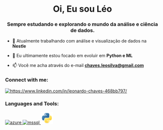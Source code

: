 <h1 align="center">Oi, Eu sou Léo</h1>
<h3 align="center">Sempre estudando e explorando o mundo da análise e ciência de dados.</h3>

- 🔭 Atualmente trabalhando com análise e visualização de dados na **Nestle**

- 🌱 Eu ultimamente estou focado em evoluir em **Python e ML**

- 📫 Você me acha através do e-mail **chaves.leosilva@gmail.com**

<h3 align="left">Connect with me:</h3>
<p align="left">
<a href="https://linkedin.com/in/https://www.linkedin.com/in/leonardo-chaves-468bb797/" target="blank"><img align="center" src="https://raw.githubusercontent.com/rahuldkjain/github-profile-readme-generator/master/src/images/icons/Social/linked-in-alt.svg" alt="https://www.linkedin.com/in/leonardo-chaves-468bb797/" height="30" width="40" /></a>
</p>

<h3 align="left">Languages and Tools:</h3>
<p align="left"> <a href="https://azure.microsoft.com/en-in/" target="_blank" rel="noreferrer"> <img src="https://www.vectorlogo.zone/logos/microsoft_azure/microsoft_azure-icon.svg" alt="azure" width="40" height="40"/> </a> <a href="https://www.microsoft.com/en-us/sql-server" target="_blank" rel="noreferrer"> <img src="https://www.svgrepo.com/show/303229/microsoft-sql-server-logo.svg" alt="mssql" width="40" height="40"/> </a> <a href="https://www.python.org" target="_blank" rel="noreferrer"> <img src="https://raw.githubusercontent.com/devicons/devicon/master/icons/python/python-original.svg" alt="python" width="40" height="40"/> </a> </p>




<!---
- 👋 Hi, I’m @leochave
- 👀 I’m interested in ...
- 🌱 I’m currently learning ...
- 💞️ I’m looking to collaborate on ...
- 📫 How to reach me ...

<!---
leochave/leochave is a ✨ special ✨ repository because its `README.md` (this file) appears on your GitHub profile.
You can click the Preview link to take a look at your changes.
--->

